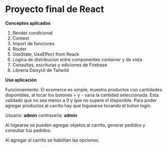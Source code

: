 # Proyecto final de React

**Conceptos aplicados**
1. Render condicional
2. Context
3. Import de funciones
4. Router
5. UseState, UseEffect from Reack
6. Logica de distribucion entre componentes container y de vista
7. Consultas, escrituras y ediciones de Firebase
8. Libreria DaisyUI de Tailwild

**Uso aplicación**

Funcionamiento:
El ecomerce es simple, 
muestra productos con cantidades disponibles, al tocar los botones + y - varia la cantidad seleccionada. Esta validado que no sea menor a 0 y que no supere el disponible.
Para poder agregar productos al carrito hay que loguearse tocando el boton login.

Usuario: **admin** contraseña: **admin**

Al logearse se pueden agregar objetos al carrito, generar pedidos y consultar tus pedidos.

Al agregar al carrito se habilitan las opciones.




